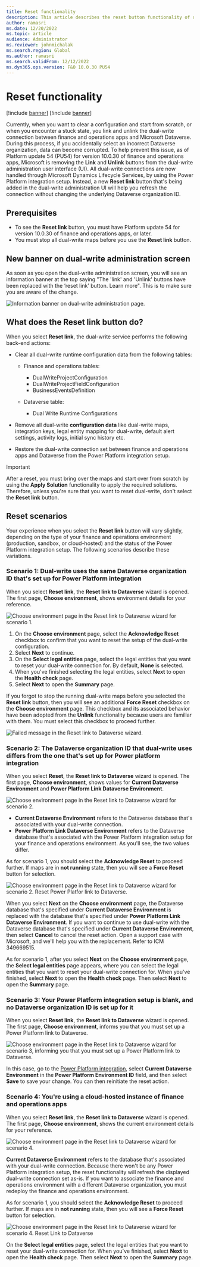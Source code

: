 ```yaml
---
title: Reset functionality
description: This article describes the reset button functionality of dual-write.
author: ramasri
ms.date: 12/20/2022
ms.topic: article
audience: Administrator
ms.reviewer: johnmichalak
ms.search.region: Global
ms.author: ramasri
ms.search.validFrom: 12/12/2022
ms.dyn365.ops.version: F&O 10.0.30 PU54
---
```



# Reset functionality

[!include [banner](../../includes/banner.md)]
[!include [banner](../../includes/preview-banner.md)]

Currently, when you want to clear a configuration and start from scratch, or when you encounter a stuck state, you link and unlink the dual-write connection between finance and operations apps and Microsoft Dataverse. During this process, if you accidentally select an incorrect Dataverse organization, data can become corrupted. To help prevent this issue, as of Platform update 54 (PU54) for version 10.0.30 of finance and operations apps, Microsoft is removing the **Link** and **Unlink** buttons from the dual-write administration user interface (UI). All dual-write connections are now handled through Microsoft Dynamics Lifecycle Services, by using the Power Platform integration setup. Instead, a new **Reset link** button that's being added in the dual-write administration UI will help you refresh the connection without changing the underlying Dataverse organization ID.

## Prerequisites

- To see the **Reset link** button, you must have Platform update 54 for version 10.0.30 of finance and operations apps, or later.
- You must stop all dual-write maps before you use the **Reset link** button.

## New banner on dual-write administration screen
As soon as you open the dual-write administration screen, you will see an information banner at the top saying "The 'link' and 'Unlink' buttons have been replaced with the ‘reset link’ button. Learn more". This is to make sure you are aware of the change.

![Information banner on dual-write administration page.](media/reset-banner-1.png)

## What does the Reset link button do? 

When you select **Reset link**, the dual-write service performs the following back-end actions:

- Clear all dual-write runtime configuration data from the following tables:

    - Finance and operations tables:

        - DualWriteProjectConfiguration
        - DualWriteProjectFieldConfiguration
        - BusinessEventsDefinition

    - Dataverse table:

        - Dual Write Runtime Configurations

- Remove all dual-write **configuration data** like dual-write maps, integration keys, legal entity mapping for dual-write, default alert settings, activity logs, initial sync history etc.
- Restore the dual-write connection set between finance and operations apps and Dataverse from the Power Platform integration setup.

> [!IMPORTANT]
> After a reset, you must bring over the maps and start over from scratch by using the **Apply Solution** functionality to apply the required solutions. Therefore, unless you're sure that you want to reset dual-write, don't select the **Reset link** button.

## Reset scenarios

Your experience when you select the **Reset link** button will vary slightly, depending on the type of your finance and operations environment (production, sandbox, or cloud-hosted) and the status of the Power Platform integration setup. The following scenarios describe these variations.

### Scenario 1: Dual-write uses the same Dataverse organization ID that's set up for Power Platform integration

When you select **Reset link**, the **Reset link to Dataverse** wizard is opened. The first page, **Choose environment**, shows environment details for your reference.

![Choose environment page in the Reset link to Dataverse wizard for scenario 1.](media/reset-image-1.png)

1. On the **Choose environment** page, select the **Acknowledge Reset** checkbox to confirm that you want to reset the setup of the dual-write configuration.
2. Select **Next** to continue.
3. On the **Select legal entities** page, select the legal entities that you want to reset your dual-write connection for. By default, **None** is selected.
4. When you've finished selecting the legal entities, select **Next** to open the **Health check** page.
5. Select **Next** to open the **Summary** page.

If you forgot to stop the running dual-write maps before you selected the **Reset link** button, then you will see an additional **Force Reset** checkbox on the **Choose environment** page. This checkbox and its associated behavior have been adopted from the **Unlink** functionality because users are familiar with them. You must select this checkbox to proceed further.

![Failed message in the Reset link to Dataverse wizard.](media/reset-image-2.png)

### Scenario 2: The Dataverse organization ID that dual-write uses differs from the one that's set up for Power platform integration

When you select **Reset**, the **Reset link to Dataverse** wizard is opened. The first page, **Choose environment**, shows values for **Current Dataverse Environment** and **Power Platform Link Dataverse Environment**.

![Choose environment page in the Reset link to Dataverse wizard for scenario 2.](media/reset-image-3.png)

- **Current Dataverse Environment** refers to the Dataverse database that's associated with your dual-write connection.
- **Power Platform Link Dataverse Environment** refers to the Dataverse database that's associated with the Power Platform integration setup for your finance and operations environment. As you'll see, the two values differ.

As for scenario 1, you should select the **Acknowledge Reset** to proceed further. If maps are in **not running** state, then you will see a **Force Reset** button for selection.

![Choose environment page in the Reset link to Dataverse wizard for scenario 2. Reset Power Platfor link to Dataverse.](media/reset-image-7.png)

When you select **Next** on the **Choose environment** page, the Dataverse database that's specified under **Current Dataverse Environment** is replaced with the database that's specified under **Power Platform Link Dataverse Environment**. If you want to continue to use dual-write with the Dataverse database that's specified under **Current Dataverse Environment**, then select **Cancel** to cancel the reset action. Open a support case with Microsoft, and we'll help you with the replacement. Refer to ICM 349669515.

As for scenario 1, after you select **Next** on the **Choose environment** page, the **Select legal entities** page appears, where you can select the legal entities that you want to reset your dual-write connection for. When you've finished, select **Next** to open the **Health check** page. Then select **Next** to open the **Summary** page. 

### Scenario 3: Your Power Platform integration setup is blank, and no Dataverse organization ID is set up for it

When you select **Reset link**, the **Reset link to Dataverse** wizard is opened. The first page, **Choose environment**, informs you that you must set up a Power Platform link to Dataverse.

![Choose environment page in the Reset link to Dataverse wizard for scenario 3, informing you that you must set up a Power Platform link to Dataverse.](media/reset-image-4.png)

In this case, go to the [Power Platform integration](../../power-platform/environment-lifecycle-connect-finops-existing-dv.md), select **Current Dataverse Environment** in the **Power Platform Environment ID** field, and then select **Save** to save your change. You can then reinitiate the reset action.

### Scenario 4: You're using a cloud-hosted instance of finance and operations apps

When you select **Reset link**, the **Reset link to Dataverse** wizard is opened. The first page, **Choose environment**, shows the current environment details for your reference.

![Choose environment page in the Reset link to Dataverse wizard for scenario 4.](media/reset-image-5.png)

**Current Dataverse Environment** refers to the database that's associated with your dual-write connection. Because there won't be any Power Platform integration setup, the reset functionality will refresh the displayed dual-write connection set as-is. If you want to associate the finance and operations environment with a different Dataverse organization, you must redeploy the finance and operations environment.

As for scenario 1, you should select the **Acknowledge Reset** to proceed further. If maps are in **not running** state, then you will see a **Force Reset** button for selection.

![Choose environment page in the Reset link to Dataverse wizard for scenario 4. Reset Link to Dataverse](media/reset-image-6.png)

On the **Select legal entities** page, select the legal entities that you want to reset your dual-write connection for. When you've finished, select **Next** to open the **Health check** page. Then select **Next** to open the **Summary** page.
